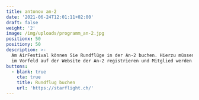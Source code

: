 ```yaml
---
title: antonov an-2
date: '2021-06-24T12:01:11+02:00'
draft: false
weight: '2'
image: /img/uploads/programm_an-2.jpg
positionx: 50
positiony: 50
description: >-
  Am AirFestival können Sie Rundflüge in der An-2 buchen. Hierzu müssen Sie sich
  im Vorfeld auf der Website der An-2 registrieren und Mitglied werden.
buttons:
  - blank: true
    cta: true
    title: Rundflug buchen
    url: 'https://starflight.ch/'
---
```


